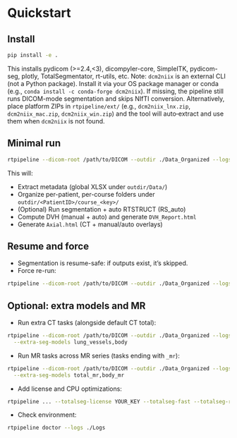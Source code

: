 # Quickstart

## Install

```bash
pip install -e .
```

This installs pydicom (>=2.4,<3), dicompyler-core, SimpleITK, pydicom-seg, plotly, TotalSegmentator, rt-utils, etc.
Note: `dcm2niix` is an external CLI (not a Python package). Install it via your OS package manager or conda (e.g., `conda install -c conda-forge dcm2niix`). If missing, the pipeline still runs DICOM-mode segmentation and skips NIfTI conversion. Alternatively, place platform ZIPs in `rtpipeline/ext/` (e.g., `dcm2niix_lnx.zip`, `dcm2niix_mac.zip`, `dcm2niix_win.zip`) and the tool will auto‑extract and use them when `dcm2niix` is not found.

## Minimal run

```bash
rtpipeline --dicom-root /path/to/DICOM --outdir ./Data_Organized --logs ./Logs -v
```

This will:
- Extract metadata (global XLSX under `outdir/Data/`)
- Organize per-patient, per-course folders under `outdir/<PatientID>/course_<key>/`
- (Optional) Run segmentation + auto RTSTRUCT (RS_auto)
- Compute DVH (manual + auto) and generate `DVH_Report.html`
- Generate `Axial.html` (CT + manual/auto overlays)

## Resume and force

- Segmentation is resume-safe: if outputs exist, it’s skipped.
- Force re-run:

```bash
rtpipeline --dicom-root /path/to/DICOM --outdir ./Data_Organized --logs ./Logs --force-segmentation
```
## Optional: extra models and MR

- Run extra CT tasks (alongside default CT total):

```bash
rtpipeline --dicom-root /path/to/DICOM --outdir ./Data_Organized --logs ./Logs \
  --extra-seg-models lung_vessels,body
```

- Run MR tasks across MR series (tasks ending with `_mr`):

```bash
rtpipeline --dicom-root /path/to/DICOM --outdir ./Data_Organized --logs ./Logs \
  --extra-seg-models total_mr,body_mr
```

- Add license and CPU optimizations:

```bash
rtpipeline ... --totalseg-license YOUR_KEY --totalseg-fast --totalseg-roi-subset liver,pancreas
```

- Check environment:

```bash
rtpipeline doctor --logs ./Logs
```
